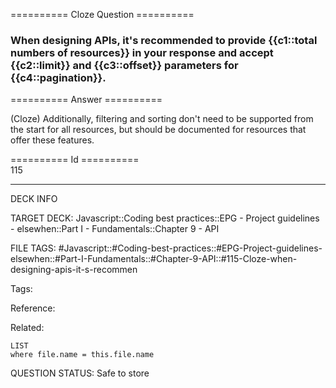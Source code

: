 ========== Cloze Question ==========

###  When designing APIs, it's recommended to provide {{c1::total numbers of resources}} in your response and accept {{c2::limit}} and {{c3::offset}} parameters for {{c4::pagination}}.  

========== Answer ==========  

(Cloze) Additionally, filtering and sorting don't need to be supported from the start for all resources, but should be documented for resources that offer these features.

========== Id ==========  
115

---

DECK INFO

TARGET DECK: Javascript::Coding best practices::EPG - Project guidelines - elsewhen::Part I - Fundamentals::Chapter 9 - API

FILE TAGS: #Javascript::#Coding-best-practices::#EPG-Project-guidelines-elsewhen::#Part-I-Fundamentals::#Chapter-9-API::#115-Cloze-when-designing-apis-it-s-recommen

Tags:

Reference:

Related:

```dataview
LIST
where file.name = this.file.name
````
QUESTION STATUS: Safe to store
